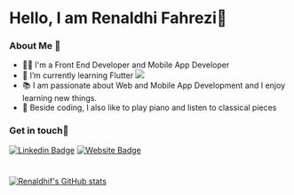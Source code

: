 # Hello, I am Renaldhi Fahrezi👋

### About Me 🌟

- 👨‍💻 I'm a Front End Developer and Mobile App Developer</br>
- 🌱 I’m currently learning Flutter <img src="https://img.icons8.com/color/48/000000/flutter.png"/>
- 📚 I am passionate about Web and Mobile App Development and I enjoy learning new things. </br>
- 🎹 Beside coding, I also like to play piano and listen to classical pieces </br>

### Get in touch📧
[![Linkedin Badge](https://img.shields.io/badge/-RenaldhiFahrezi-blue?style=flat-square&logo=Linkedin&logoColor=white&link=https://www.linkedin.com/in/jayraj-roshan/)](https://www.linkedin.com/in/renaldhif/)
[![Website Badge](https://img.shields.io/badge/-renaldhif.vercel.app-e34f26?style=flat-square&logo=HTML5&logoColor=white&link=https://renaldhif.vercel.app/)](https://renaldhif.vercel.app/)

#
[![Renaldhif's GitHub stats](https://github-readme-stats.vercel.app/api?username=renaldhif&theme=dark&show_icons=true)](https://github.com/renaldhif/github-readme-stats)

<!-- Flutter Icon
 <a target="_blank" href="https://icons8.com/icon/7I3BjCqe9rjG/flutter">Flutter icon by Icons8</a>
-->
